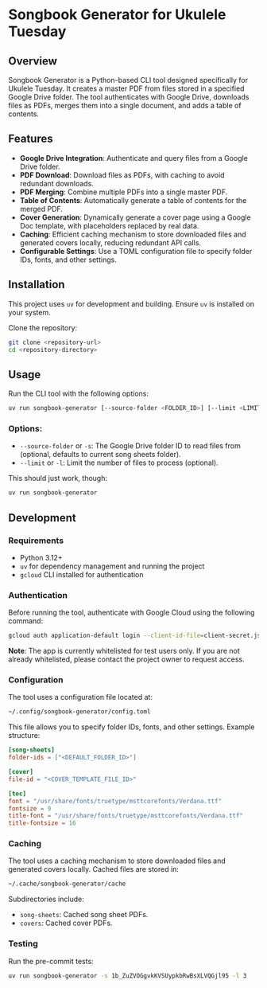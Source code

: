# Songbook Generator for Ukulele Tuesday

## Overview

Songbook Generator is a Python-based CLI tool designed specifically for Ukulele Tuesday. It creates a master PDF from files stored in a specified Google Drive folder. The tool authenticates with Google Drive, downloads files as PDFs, merges them into a single document, and adds a table of contents.

## Features

- **Google Drive Integration**: Authenticate and query files from a Google Drive folder.
- **PDF Download**: Download files as PDFs, with caching to avoid redundant downloads.
- **PDF Merging**: Combine multiple PDFs into a single master PDF.
- **Table of Contents**: Automatically generate a table of contents for the merged PDF.
- **Cover Generation**: Dynamically generate a cover page using a Google Doc template, with placeholders replaced by real data.
- **Caching**: Efficient caching mechanism to store downloaded files and generated covers locally, reducing redundant API calls.
- **Configurable Settings**: Use a TOML configuration file to specify folder IDs, fonts, and other settings.

## Installation

This project uses `uv` for development and building. Ensure `uv` is installed on your system.

Clone the repository:
```bash
git clone <repository-url>
cd <repository-directory>
```

## Usage

Run the CLI tool with the following options:

```bash
uv run songbook-generator [--source-folder <FOLDER_ID>] [--limit <LIMIT>]
```

### Options:
- `--source-folder` or `-s`: The Google Drive folder ID to read files from (optional, defaults to current song sheets
    folder).
- `--limit` or `-l`: Limit the number of files to process (optional).

This should just work, though:

```bash
uv run songbook-generator 
```

## Development

### Requirements
- Python 3.12+
- `uv` for dependency management and running the project
- `gcloud` CLI installed for authentication

### Authentication
Before running the tool, authenticate with Google Cloud using the following command:
```bash
gcloud auth application-default login --client-id-file=client-secret.json --scopes=https://www.googleapis.com/auth/drive.file,https://www.googleapis.com/auth/documents,https://www.googleapis.com/auth/cloud-platform
```

**Note**: The app is currently whitelisted for test users only. If you are not already whitelisted, please contact the project owner to request access.

### Configuration
The tool uses a configuration file located at:
```bash
~/.config/songbook-generator/config.toml
```
This file allows you to specify folder IDs, fonts, and other settings. Example structure:
```toml
[song-sheets]
folder-ids = ["<DEFAULT_FOLDER_ID>"]

[cover]
file-id = "<COVER_TEMPLATE_FILE_ID>"

[toc]
font = "/usr/share/fonts/truetype/msttcorefonts/Verdana.ttf"
fontsize = 9
title-font = "/usr/share/fonts/truetype/msttcorefonts/Verdana.ttf"
title-fontsize = 16
```

### Caching
The tool uses a caching mechanism to store downloaded files and generated covers locally. Cached files are stored in:
```bash
~/.cache/songbook-generator/cache
```
Subdirectories include:
- `song-sheets`: Cached song sheet PDFs.
- `covers`: Cached cover PDFs.

### Testing
Run the pre-commit tests:
```bash
uv run songbook-generator -s 1b_ZuZVOGgvkKVSUypkbRwBsXLVQGjl95 -l 3
```
